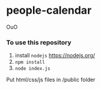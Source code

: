 # people-calendar
OuO

### To use this repository
1. install `nodejs` https://nodejs.org/
2. `npm install`
3. `node index.js`


Put html/css/js files in /public folder
